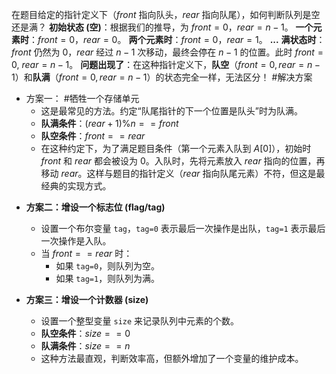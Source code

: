  
 在题目给定的指针定义下（$front$ 指向队头，$rear$ 指向队尾），如何判断队列是空还是满？
	   **初始状态 (空)**：根据我们的推导，为 $front=0$，$rear=n-1$。
	   **一个元素时**：$front=0$，$rear=0$。
	   **两个元素时**：$front=0$，$rear=1$。
	   **...**
	   **满状态时**：$front$ 仍然为 $0$，$rear$ 经过 $n-1$ 次移动，最终会停在 $n-1$ 的位置。此时 $front=0$, $rear=n-1$。
**问题出现了**：在这种指针定义下，**队空**（$front=0, rear=n-1$）和**队满**（$front=0, rear=n-1$）的状态完全一样，无法区分！
#解决方案 
  - 方案一： #牺牲一个存储单元
    *   这是最常见的方法。约定“队尾指针的下一个位置是队头”时为队满。
    *   **队满条件**：$(rear + 1) \% n == front$
    *   **队空条件**：$front == rear$
    *   在这种约定下，为了满足题目条件（第一个元素入队到 $A[0]$），初始时 $front$ 和 $rear$ 都会被设为 $0$。入队时，先将元素放入 $rear$ 指向的位置，再移动 $rear$。这样与题目的指针定义（$rear$ 指向队尾元素）不符，但这是最经典的实现方式。

*   **方案二：增设一个标志位 (flag/tag)**
    *   设置一个布尔变量 `tag`，`tag=0` 表示最后一次操作是出队，`tag=1` 表示最后一次操作是入队。
    *   当 $front == rear$ 时：
        *   如果 `tag=0`，则队列为空。
        *   如果 `tag=1`，则队列为满。

*   **方案三：增设一个计数器 (size)**
    *   设置一个整型变量 `size` 来记录队列中元素的个数。
    *   **队空条件**：$size == 0$
    *   **队满条件**：$size == n$
    *   这种方法最直观，判断效率高，但额外增加了一个变量的维护成本。